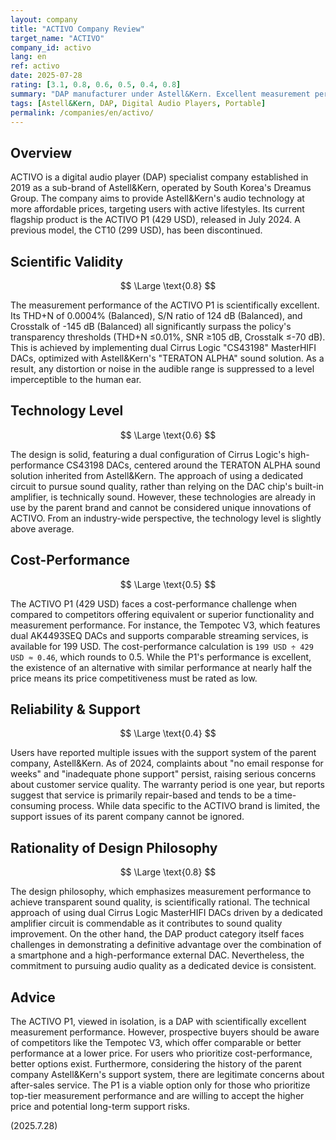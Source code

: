 ```yaml
---
layout: company
title: "ACTIVO Company Review"
target_name: "ACTIVO"
company_id: activo
lang: en
ref: activo
date: 2025-07-28
rating: [3.1, 0.8, 0.6, 0.5, 0.4, 0.8]
summary: "DAP manufacturer under Astell&Kern. Excellent measurement performance, but faces challenges in cost-performance and support due to more affordable competitors."
tags: [Astell&Kern, DAP, Digital Audio Players, Portable]
permalink: /companies/en/activo/
---
```

## Overview

ACTIVO is a digital audio player (DAP) specialist company established in 2019 as a sub-brand of Astell&Kern, operated by South Korea's Dreamus Group. The company aims to provide Astell&Kern's audio technology at more affordable prices, targeting users with active lifestyles. Its current flagship product is the ACTIVO P1 (429 USD), released in July 2024. A previous model, the CT10 (299 USD), has been discontinued.

## Scientific Validity

$$ \Large \text{0.8} $$

The measurement performance of the ACTIVO P1 is scientifically excellent. Its THD+N of 0.0004% (Balanced), S/N ratio of 124 dB (Balanced), and Crosstalk of -145 dB (Balanced) all significantly surpass the policy's transparency thresholds (THD+N ≤0.01%, SNR ≥105 dB, Crosstalk ≤-70 dB). This is achieved by implementing dual Cirrus Logic "CS43198" MasterHIFI DACs, optimized with Astell&Kern's "TERATON ALPHA" sound solution. As a result, any distortion or noise in the audible range is suppressed to a level imperceptible to the human ear.

## Technology Level

$$ \Large \text{0.6} $$

The design is solid, featuring a dual configuration of Cirrus Logic's high-performance CS43198 DACs, centered around the TERATON ALPHA sound solution inherited from Astell&Kern. The approach of using a dedicated circuit to pursue sound quality, rather than relying on the DAC chip's built-in amplifier, is technically sound. However, these technologies are already in use by the parent brand and cannot be considered unique innovations of ACTIVO. From an industry-wide perspective, the technology level is slightly above average.

## Cost-Performance

$$ \Large \text{0.5} $$

The ACTIVO P1 (429 USD) faces a cost-performance challenge when compared to competitors offering equivalent or superior functionality and measurement performance. For instance, the Tempotec V3, which features dual AK4493SEQ DACs and supports comparable streaming services, is available for 199 USD. The cost-performance calculation is `199 USD ÷ 429 USD ≈ 0.46`, which rounds to 0.5. While the P1's performance is excellent, the existence of an alternative with similar performance at nearly half the price means its price competitiveness must be rated as low.

## Reliability & Support

$$ \Large \text{0.4} $$

Users have reported multiple issues with the support system of the parent company, Astell&Kern. As of 2024, complaints about "no email response for weeks" and "inadequate phone support" persist, raising serious concerns about customer service quality. The warranty period is one year, but reports suggest that service is primarily repair-based and tends to be a time-consuming process. While data specific to the ACTIVO brand is limited, the support issues of its parent company cannot be ignored.

## Rationality of Design Philosophy

$$ \Large \text{0.8} $$

The design philosophy, which emphasizes measurement performance to achieve transparent sound quality, is scientifically rational. The technical approach of using dual Cirrus Logic MasterHIFI DACs driven by a dedicated amplifier circuit is commendable as it contributes to sound quality improvement. On the other hand, the DAP product category itself faces challenges in demonstrating a definitive advantage over the combination of a smartphone and a high-performance external DAC. Nevertheless, the commitment to pursuing audio quality as a dedicated device is consistent.

## Advice

The ACTIVO P1, viewed in isolation, is a DAP with scientifically excellent measurement performance. However, prospective buyers should be aware of competitors like the Tempotec V3, which offer comparable or better performance at a lower price. For users who prioritize cost-performance, better options exist. Furthermore, considering the history of the parent company Astell&Kern's support system, there are legitimate concerns about after-sales service. The P1 is a viable option only for those who prioritize top-tier measurement performance and are willing to accept the higher price and potential long-term support risks.

(2025.7.28)
